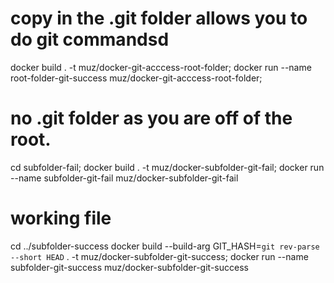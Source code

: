 # copy in the .git folder allows you to do git commandsd
docker build  . -t muz/docker-git-acccess-root-folder;
docker run --name root-folder-git-success muz/docker-git-acccess-root-folder;

# no .git folder as you are off of the root.
cd subfolder-fail;
docker build . -t muz/docker-subfolder-git-fail;
docker run --name subfolder-git-fail muz/docker-subfolder-git-fail

# working file
cd ../subfolder-success
docker build --build-arg GIT_HASH=`git rev-parse --short HEAD` . -t muz/docker-subfolder-git-success;
docker run --name subfolder-git-success muz/docker-subfolder-git-success
